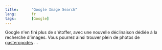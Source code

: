 ```yaml
--- 
title:      "Google Image Search" 
lang:       fr 
tags:       [Google]
---
```


Google n'en fini plus de s'étoffer, avec une nouvelle déclinaison dédiée à la recherche d'images. Vous pourrez ainsi trouver plein de photos de [gasteropodes](http://images.google.com/images?q=gasteropode) ...
